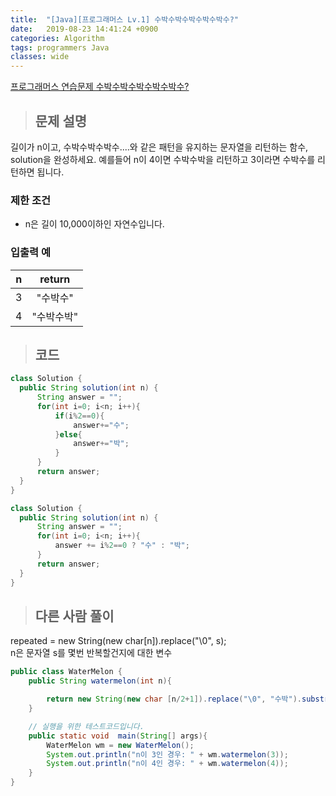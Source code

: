 ```yaml
---
title:  "[Java][프로그래머스 Lv.1] 수박수박수박수박수박수?"
date:   2019-08-23 14:41:24 +0900
categories: Algorithm
tags: programmers Java
classes: wide
---  
```


[프로그래머스 연습문제 수박수박수박수박수박수?](https://programmers.co.kr/learn/courses/30/lessons/12922)  

>## 문제 설명   

길이가 n이고, 수박수박수박수....와 같은 패턴을 유지하는 문자열을 리턴하는 함수, solution을 완성하세요. 예를들어 n이 4이면 수박수박을 리턴하고 3이라면 수박수를 리턴하면 됩니다.  

### 제한 조건  

- n은 길이 10,000이하인 자연수입니다.  

### 입출력 예  

| n 	|   return   	|
|:-:	|:----------:	|
| 3 	|  "수박수"  	|
| 4 	| "수박수박" 	|

>## 코드  

```java
class Solution {
  public String solution(int n) {
      String answer = "";
      for(int i=0; i<n; i++){
          if(i%2==0){
              answer+="수";
          }else{
              answer+="박";
          }
      }
      return answer;
  }
}
```  

```java
class Solution {
  public String solution(int n) {
      String answer = "";
      for(int i=0; i<n; i++){
          answer += i%2==0 ? "수" : "박";
      }
      return answer;
  }
}
```

>## 다른 사람 풀이  

repeated = new String(new char[n]).replace("\0", s);  
n은 문자열 s를 몇번 반복할건지에 대한 변수  

```java
public class WaterMelon {
    public String watermelon(int n){

        return new String(new char [n/2+1]).replace("\0", "수박").substring(0,n);
    }

    // 실행을 위한 테스트코드입니다.
    public static void  main(String[] args){
        WaterMelon wm = new WaterMelon();
        System.out.println("n이 3인 경우: " + wm.watermelon(3));
        System.out.println("n이 4인 경우: " + wm.watermelon(4));
    }
}
```
